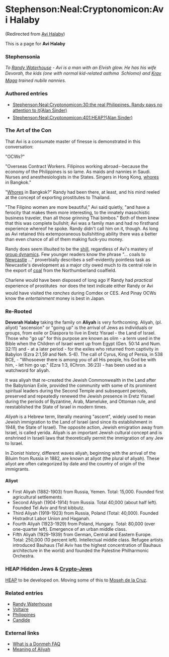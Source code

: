 
# Stephenson:Neal:Cryptonomicon:Avi Halaby

(Redirected from [Avi Halaby](/avi-halaby))

This is a page for **Avi Halaby**
### Stephensonia


*To [Randy Waterhouse](/randy-waterhouse) - Avi is a man with an Elvish glow. He has his wife Devorah, the kids (one with normal kid-related asthma  Schlomo) and [Krav Maga](/http-www-kravmaga-com) trained nubile nannies.*

### Authored entries


* [Stephenson:Neal:Cryptonomicon:30:the real Philippines. Randy pays no attention to it(Alan Sinder)](/stephenson-neal-cryptonomicon-30-the-real-philippines-randy-pays-no-attention-to-it-alan-sinder)
* [Stephenson:Neal:Cryptonomicon:401:HEAP?(Alan Sinder)](/stephenson-neal-cryptonomicon-401-heap-alan-sinder)


### The Art of the Con


That Avi is a consumate master of finesse is demonstrated in this conversation:

 "OCWs?"

 "Overseas Contract Workers. Filipinos working abroad--because the economy of the Philippines is so lame. As maids and nannies in Saudi. Nurses and anesthesiologists in the States. Singers in Hong Kong, [whores](/http-en-wikipedia-org-wiki-prostitution) in Bangkok."

 "[Whores](/http-en-wikipedia-org-wiki-sex-worker) in Bangkok?" Randy had been there, at least, and his mind reeled at the concept of exporting prostitutes to Thailand.

 "The Filipino women are more beautiful," Avi said quietly, "and have a ferocity that makes them more interesting, to the innately masochistic business traveler, than all those grinning Thai bimbos." Both of them knew that this was complete bullshit; Avi was a family man and had no firsthand experience whereof he spoke. Randy didn't call him on it, though. As long as Avi retained this extemporaneous bullshitting ability there was a better than even chance of all of them making fuck-you money.

Randy does seem illsuited to be the [shill](/http-en-wikipedia-org-wiki-shill), regardless of Avi's mastery of [group dynamics](/http-en-wikipedia-org-wiki-group-dynamics). Few younger readers know the phrase "… coals to [Newcastle](/http-en-wikipedia-org-wiki-newcastle-upon-tyne) …" proverbially describes a self-evidently pointless task as Newcastle's development as a major city owed much to its central role in the export of [coal](/http-en-wikipedia-org-wiki-coal) from the Northumberland coalfield.

Charlene would have been disposed of long ago if Randy had *practical* experience of prostitutes  nor does the text indicate either Randy or Avi would have visited the *ranches* during Comdex or CES. And Pinay OCWs know the *entertainment* money is best in Japan.

### Re-Rooted


**Devorah Halaby** taking the family on **Aliyah** is very forthcoming. 
 Aliyah, (pl. aliyot) "ascension" or "going up" is the arrival of Jews as individuals or groups, from exile or Diaspora to live in Eretz Yisrael - the Land of Israel. Those who "go up" for this purpose are known as olim - a term used in the Bible when the Children of Israel went up from Egypt (Gen. 50:14 and Num. 32:11) and - at a later period - for the exiles who returned from captivity in Babylon (Ezra 2:1,59 and Neh. 5-6). The call of Cyrus, King of Persia, in 538 BCE, - "Whosoever there is among you of all His people, his God be with him, - let him go up." (Ezra 1:3, IIChron. 36:23) - has been used as a watchword for aliyah.

 It was aliyah that re-created the Jewish Commonwealth in the Land after the Babylonian Exile, provided the community with some of its prominent spiritual leaders during the Second Temple and subsequent periods, preserved and repeatedly renewed the Jewish presence in Eretz Yisrael during the periods of Byzantine, Arab, Mameluke, and Ottoman rule, and reestablished the State of Israel in modern times.

*Aliyah* is a Hebrew term, literally meaning "ascent", widely used to mean Jewish immigration to the Land of Israel (and since its establishment in 1948, the State of Israel). The opposite action, Jewish emigration away from Israel, is called yerida. Aliyah is an important Jewish cultural concept and is enshrined in Israeli laws that theoretically permit the immigration of any Jew to Israel. 

In Zionist history, different waves aliyah, beginning with the arrival of the Biluim from Russia in 1882, are known at aliyot (the plural of aliyah). These aliyot are often categorized by date and the country of origin of the immigrants.

#### Aliyot


* First Aliyah (1882-1903) from Russia, Yemen. Total: 15,000. Founded first agricultural settlements.
* Second Aliyah (1904-1914) from Russia. Total 40,000 (about half left). Founded Tel Aviv and first kibbutz.
* Third Aliyah (1919-1923) from Russia, Poland (Total: 40,000). Founded Histradrut Labor Union and Haganah.
* Fourth Aliyah (1923-1929) from Poland, Hungary. Total: 80,000 (over one-quarter left). Emergence of an urban middle class.
* Fifth Aliyah (1929-1939) from German, Central and Eastern Europe. Total: 250,000 (10 percent left). Intellectual middle class. Refugee artists introduced Bauhaus (Tel Aviv has the highest concentration of Bauhaus architecture in the world) and founded the Palestine Philharmonic Orchestra.


### HEAP:Hidden Jews & [Crypto-Jews](/http-en-wikipedia-org-wiki-crypto-judaism)


[HEAP](/heap) to be developed on. Moving some of this to [Moseh de la Cruz](/stephenson-neal-the-confusion-8-moseh-de-la-cruz-alan-sinder).

### Related entries


* [Randy Waterhouse](/randy-waterhouse)
* [Voltaire](/voltaire)
* [Philippines](/philippines)
* [Candide](/candide)



### External links


* [What is a Donmeh FAQ](/http-www-kheper-net-topics-kabbalah-donmeh-faqs-htm)
* [Meaning of Aliyah](/http-www-jafi-org-il-education-100-concepts-aliyah1-html)
